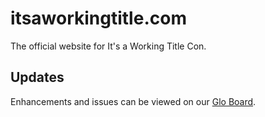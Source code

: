 # itsaworkingtitle.com
The official website for It's a Working Title Con.

## Updates
Enhancements and issues can be viewed on our [Glo Board](https://app.gitkraken.com/glo/board/XhQhj1U9RQARbV1w).
